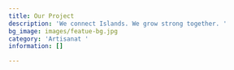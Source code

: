 ```yaml
---
title: Our Project
description: 'We connect Islands. We grow strong together. '
bg_image: images/featue-bg.jpg
category: 'Artisanat '
information: []

---
```

